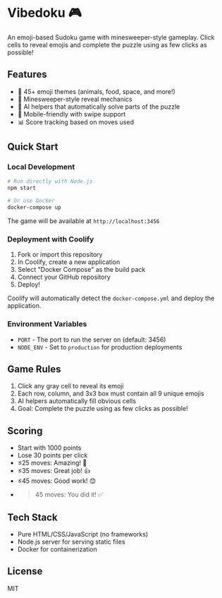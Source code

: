 # Vibedoku 🎮

An emoji-based Sudoku game with minesweeper-style gameplay. Click cells to reveal emojis and complete the puzzle using as few clicks as possible!

## Features

- 🎨 45+ emoji themes (animals, food, space, and more!)
- 🎯 Minesweeper-style reveal mechanics
- 🤖 AI helpers that automatically solve parts of the puzzle
- 📱 Mobile-friendly with swipe support
- 📊 Score tracking based on moves used

## Quick Start

### Local Development

```bash
# Run directly with Node.js
npm start

# Or use Docker
docker-compose up
```

The game will be available at `http://localhost:3456`

### Deployment with Coolify

1. Fork or import this repository
2. In Coolify, create a new application
3. Select "Docker Compose" as the build pack
4. Connect your GitHub repository
5. Deploy!

Coolify will automatically detect the `docker-compose.yml` and deploy the application.

### Environment Variables

- `PORT` - The port to run the server on (default: 3456)
- `NODE_ENV` - Set to `production` for production deployments

## Game Rules

1. Click any gray cell to reveal its emoji
2. Each row, column, and 3x3 box must contain all 9 unique emojis
3. AI helpers automatically fill obvious cells
4. Goal: Complete the puzzle using as few clicks as possible!

## Scoring

- Start with 1000 points
- Lose 30 points per click
- ≤25 moves: Amazing! 🎯
- ≤35 moves: Great job! 👍
- ≤45 moves: Good work! 😊
- >45 moves: You did it! ✅

## Tech Stack

- Pure HTML/CSS/JavaScript (no frameworks)
- Node.js server for serving static files
- Docker for containerization

## License

MIT